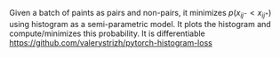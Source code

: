 Given a batch of paints as pairs and non-pairs, it minimizes $p(x_{ij^-} < x_{ij^+})$ using histogram as a semi-parametric model. It plots the histogram and compute/minimizes this probability. It is differentiable https://github.com/valerystrizh/pytorch-histogram-loss
